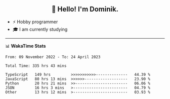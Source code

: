 <h2 align="center">👋 Hello! I'm Dominik.</h2>

- ⚡ Hobby programmer
- 🎓 I am currently studying

---
📊 **WakaTime Stats**
<!--START_SECTION:waka-->

```text
From: 09 November 2022 - To: 24 April 2023

Total Time: 335 hrs 43 mins

TypeScript   149 hrs         >>>>>>>>>>>--------------   44.39 %
JavaScript   80 hrs 13 mins  >>>>>>-------------------   23.90 %
Python       20 hrs 21 mins  >>-----------------------   06.06 %
JSON         16 hrs 3 mins   >------------------------   04.79 %
Other        13 hrs 12 mins  >------------------------   03.93 %
```

<!--END_SECTION:waka-->
